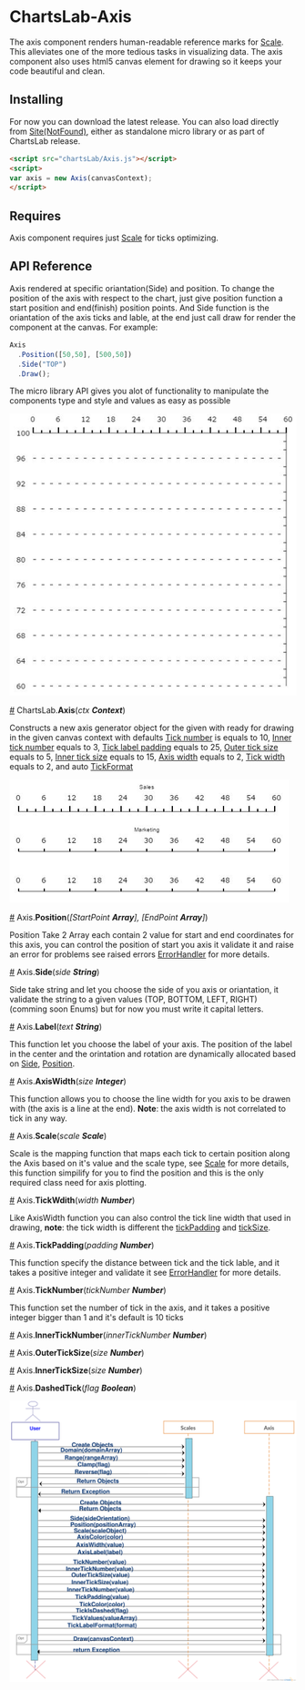 # ChartsLab-Axis
The axis component renders human-readable reference marks for [Scale](https://github.com/HishamElamir/ChartsLab-Scale/). This alleviates one of the more tedious tasks in visualizing data.
The axis component also uses html5 canvas element for drawing so it keeps your code beautiful and clean.

## Installing
For now you can download the latest release. You can also load directly from [Site(NotFound)](https://github.com/HishamElamir/), either as standalone micro library or as part of ChartsLab release.
```html
<script src="chartsLab/Axis.js"></script>
<script>
var axis = new Axis(canvasContext);
</script>
```

## Requires
Axis component requires just [Scale](https://github.com/HishamElamir/ChartsLab-Scale/) for ticks optimizing.

## API Reference

Axis rendered at specific oriantation(Side) and position. To change the position of the axis with respect to the chart, just give position function a start position and end(finish) position points. And Side function is the oriantation of the axis ticks and lable, at the end just call draw for render the component at the canvas. For example:

```js
Axis
  .Position([50,50], [500,50])
  .Side("TOP")
  .Draw();
```
The micro library API gives you alot of functionality to manipulate the components type and style and values as easy as possible

![ChartsLab-Axis](/Images/AxisOne.JPG)


<a name="Axis" href="#axis">#</a> ChartsLab.<b>Axis</b>(<i>ctx **Context**</i>)

Constructs a new axis generator object for the given with ready for drawing in the given canvas context with defaults
 [Tick number](#TickNumber) is equals to 10, [Inner tick number](#InnerTickNumber) equals to 3, [Tick label padding](#TickLabelPadding) equals to 25, [Outer tick size](#OuterTickSize) equals to 5, [Inner tick size](#InnerTickSize) equals to 15, [Axis width](#AxisWidth) equals to 2, [Tick width](#TickWidth) equals to 2, and auto  [TickFormat](#TickFormat)
 
 ![ChartsLab-Axis](/Images/AxisTwo.JPG)
 
<a name="Position" href="#position">#</a> Axis.<b>Position</b>(<i>[StartPoint **Array**], [EndPoint **Array**]</i>)
 
 Position Take 2 Array each contain 2 value for start and end coordinates for this axis, you can control the position of start you axis it validate it and raise an error for problems see raised errors [ErrorHandler](https://github.com/ChartsLab/) for more details.
 
<a name="Side" href="#side">#</a> Axis.<b>Side</b>(<i>side **String**</i>)

  Side take string and let you choose the side of you axis or oriantation, it validate the string to a given values (TOP, BOTTOM, LEFT, RIGHT) (comming soon Enums) but for now you must write it capital letters.
 
<a name="AxisLabel" href="#axisLabel">#</a> Axis.<b>Label</b>(<i>text **String**</i>)
  
  This function let you choose the label of your axis. The position of the label in the center and the orintation and rotation are dynamically allocated based on [Side](#side), [Position](#position).
 
<a name="AxisWidth" href="#axisWidth">#</a> Axis.<b>AxisWidth</b>(<i>size **Integer**</i>)
  
  This function allows you to choose the line width for you axis to be drawen with (the axis is a line at the end). **Note**: the axis width is not correlated to tick in any way.
  
  
<a name="AxisScale" href="#axisScale">#</a> Axis.<b>Scale</b>(<i>scale **Scale**</i>)

  Scale is the mapping function that maps each tick to certain position along the Axis based on it's value and the scale type, see [Scale](https://github.com/ChartsLab/ChartsLab-Scale/) for more details, this function simpilify for you to find the position and this is the only required class need for axis plotting.

<a name="TickWidth" href="#TickWidth">#</a> Axis.<b>TickWdith</b>(<i>width **Number**</i>)

  Like AxisWidth function you can also control the tick line width that used in drawing, **note**: the tick width is different the [tickPadding](#TickPadding) and [tickSize](#OuterTickSize).

<a name="TickPadding" href="#TickPadding">#</a> Axis.<b>TickPadding</b>(<i>padding **Number**</i>)

  This function specify the distance between tick and the tick lable, and it takes a positive integer and validate it see [ErrorHandler](https://github.com/ChartsLab/) for more details.

<a name="TickNumber" href="#TickNumber">#</a> Axis.<b>TickNumber</b>(<i>tickNumber **Number**</i>)
  
  This function set the number of tick in the axis, and it takes a positive integer bigger than 1 and it's default is 10 ticks

<a name="InnerTickNumber" href="#InnerTickNumber">#</a> Axis.<b>InnerTickNumber</b>(<i>innerTickNumber **Number**</i>)

<a name="OuterTickSize" href="#OuterTickSize">#</a> Axis.<b>OuterTickSize</b>(<i>size **Number**</i>)

<a name="InnerTickSize" href="#InnerTickSize">#</a> Axis.<b>InnerTickSize</b>(<i>size **Number**</i>)

<a name="DashedTick" href="#DashedTick">#</a> Axis.<b>DashedTick</b>(<i>flag **Boolean**</i>)


![ChartsLab-Axis](/Images/ChartsLab-AxisSeq-1.png)
